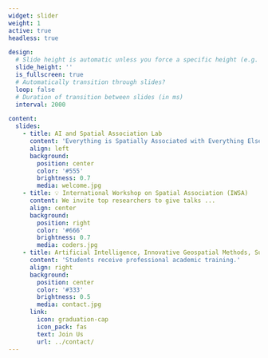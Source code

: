 ```yaml
---
widget: slider
weight: 1
active: true
headless: true

design:
  # Slide height is automatic unless you force a specific height (e.g. '400px')
  slide_height: ''
  is_fullscreen: true
  # Automatically transition through slides?
  loop: false
  # Duration of transition between slides (in ms)
  interval: 2000

content:
  slides:
    - title: AI and Spatial Association Lab
      content: 'Everything is Spatially Associated with Everything Else.'
      align: left
      background:
        position: center
        color: '#555'
        brightness: 0.7
        media: welcome.jpg
    - title: 💡 International Workshop on Spatial Association (IWSA)
      content: We invite top researchers to give talks ...
      align: center
      background:
        position: right
        color: '#666'
        brightness: 0.7
        media: coders.jpg
    - title: Artificial Intelligence, Innovative Geospatial Methods, Sustainable Infrastructure, Spatial Big Data, Open-Source Software, and More ...
      content: 'Students receive professional academic training.'
      align: right
      background:
        position: center
        color: '#333'
        brightness: 0.5
        media: contact.jpg
      link:
        icon: graduation-cap
        icon_pack: fas
        text: Join Us
        url: ../contact/
---
```

